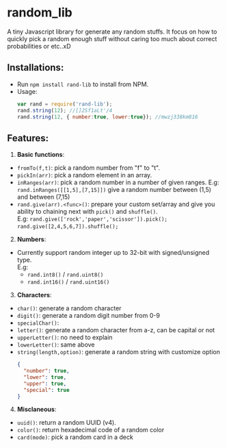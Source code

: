 # random_lib  
 A tiny Javascript library for generate any random stuffs. It focus on how to quickly pick a random enough stuff without caring too much about correct probabilities or etc..xD
## Installations:
  * Run `npm install rand-lib` to install from NPM.
  * Usage:
    ```javascript
    var rand = require('rand-lib');
    rand.string(12); //[]2Sf1aLt'/4
    rand.string(12, { number:true, lower:true}); //mwzj338km816
    ```
## Features:
  1. **Basic functions**:
  * `fromTo(f,t)`: pick a random number from "f" to "t".
  * `pickIn(arr)`: pick a random element in an array.
  * `inRanges(arr)`: pick a random number in a number of given ranges.
    E.g: `rand.inRanges([[1,5],[7,15]])` give a random number between (1,5) and between (7,15)
  * `rand.give(arr).<func>()`: prepare your custom set/array and give you ability to chaining next with `pick()` and `shuffle()`.  
    E.g: `rand.give(['rock','paper','scissor']).pick();`  
         `rand.give([2,4,5,6,7]).shuffle();`
  2. **Numbers**:
  * Currently support random integer up to 32-bit with signed/unsigned type.  
    E.g:  
    - `rand.int8()` / `rand.uint8()`  
    - `rand.int16()` / `rand.uint16()`
  3. **Characters**:
  * `char()`: generate a random character
  * `digit()`: generate a random digit number from 0-9
  * `specialChar()`: 
  * `letter()`: generate a random character from a-z, can be capital or not
  * `upperLetter()`: no need to explain
  * `lowerLetter()`: same above
  * `string(length,option)`: generate a random string with customize option
    ```json
    {
      "number": true,
      "lower": true,
      "upper": true,
      "special": true
    }
    ```
  4. **Misclaneous**:
  * `uuid()`: return a random UUID (v4).
  * `color()`: return hexadecimal code of a random color
  * `card(mode)`: pick a random card in a deck
  
  
